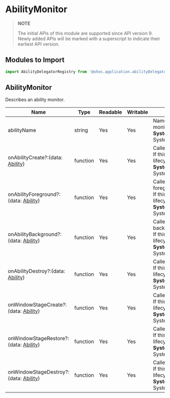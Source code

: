 # AbilityMonitor

> **NOTE**
> 
> The initial APIs of this module are supported since API version 9. Newly added APIs will be marked with a superscript to indicate their earliest API version. 

## Modules to Import

```js
import AbilityDelegatorRegistry from '@ohos.application.abilityDelegatorRegistry'
```

## AbilityMonitor

Describes an ability monitor.

| Name                                                        | Type    | Readable| Writable| Description                                                        |
| ------------------------------------------------------------ | -------- | ---- | ---- | ------------------------------------------------------------ |
| abilityName                                                  | string   | Yes  | Yes  | Name of the ability bound to the ability monitor.<br>**System capability**: SystemCapability.Ability.AbilityRuntime.Core|
| onAbilityCreate?:(data: [Ability](js-apis-application-ability.md#Ability)) | function | Yes  | Yes  | Called when the ability is created.<br>If this attribute is not set, the corresponding lifecycle callback cannot be received.<br>**System capability**: SystemCapability.Ability.AbilityRuntime.Core|
| onAbilityForeground?:(data: [Ability](js-apis-application-ability.md#Ability)) | function | Yes  | Yes  | Called when the ability starts to run in the foreground.<br>If this attribute is not set, the corresponding lifecycle callback cannot be received.<br>**System capability**: SystemCapability.Ability.AbilityRuntime.Core|
| onAbilityBackground?:(data: [Ability](js-apis-application-ability.md#Ability)) | function | Yes  | Yes  | Called when the ability starts to run in the background.<br>If this attribute is not set, the corresponding lifecycle callback cannot be received.<br>**System capability**: SystemCapability.Ability.AbilityRuntime.Core|
| onAbilityDestroy?:(data: [Ability](js-apis-application-ability.md#Ability)) | function | Yes  | Yes  | Called when the ability is destroyed.<br>If this attribute is not set, the corresponding lifecycle callback cannot be received.<br>**System capability**: SystemCapability.Ability.AbilityRuntime.Core|
| onWindowStageCreate?:(data: [Ability](js-apis-application-ability.md#Ability)) | function | Yes  | Yes  | Called when the window stage is created.<br>If this attribute is not set, the corresponding lifecycle callback cannot be received.<br>**System capability**: SystemCapability.Ability.AbilityRuntime.Core|
| onWindowStageRestore?:(data: [Ability](js-apis-application-ability.md#Ability)) | function | Yes  | Yes  | Called when the window stage is restored.<br>If this attribute is not set, the corresponding lifecycle callback cannot be received.<br>**System capability**: SystemCapability.Ability.AbilityRuntime.Core|
| onWindowStageDestroy?:(data: [Ability](js-apis-application-ability.md#Ability)) | function | Yes  | Yes  | Called when the window stage is destroyed.<br>If this attribute is not set, the corresponding lifecycle callback cannot be received.<br>**System capability**: SystemCapability.Ability.AbilityRuntime.Core|
